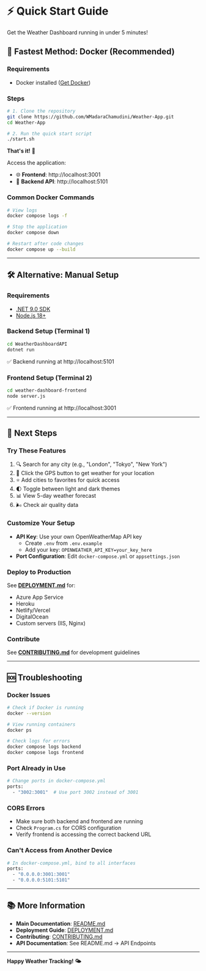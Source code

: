 # ⚡ Quick Start Guide

Get the Weather Dashboard running in under 5 minutes!

## 🐳 Fastest Method: Docker (Recommended)

### Requirements
- Docker installed ([Get Docker](https://docs.docker.com/get-docker/))

### Steps
```bash
# 1. Clone the repository
git clone https://github.com/WMadaraChamudini/Weather-App.git
cd Weather-App

# 2. Run the quick start script
./start.sh
```

**That's it!** 🎉

Access the application:
- 🌐 **Frontend**: http://localhost:3001
- 🔌 **Backend API**: http://localhost:5101

### Common Docker Commands
```bash
# View logs
docker compose logs -f

# Stop the application
docker compose down

# Restart after code changes
docker compose up --build
```

---

## 🛠️ Alternative: Manual Setup

### Requirements
- [.NET 9.0 SDK](https://dotnet.microsoft.com/download)
- [Node.js 18+](https://nodejs.org/)

### Backend Setup (Terminal 1)
```bash
cd WeatherDashboardAPI
dotnet run
```
✅ Backend running at http://localhost:5101

### Frontend Setup (Terminal 2)
```bash
cd weather-dashboard-frontend
node server.js
```
✅ Frontend running at http://localhost:3001

---

## 🎯 Next Steps

### Try These Features
1. 🔍 Search for any city (e.g., "London", "Tokyo", "New York")
2. 📍 Click the GPS button to get weather for your location
3. ⭐ Add cities to favorites for quick access
4. 🌓 Toggle between light and dark themes
5. 📊 View 5-day weather forecast
6. 🌬️ Check air quality data

### Customize Your Setup
- **API Key**: Use your own OpenWeatherMap API key
  - Create `.env` from `.env.example`
  - Add your key: `OPENWEATHER_API_KEY=your_key_here`
- **Port Configuration**: Edit `docker-compose.yml` or `appsettings.json`

### Deploy to Production
See **[DEPLOYMENT.md](DEPLOYMENT.md)** for:
- Azure App Service
- Heroku
- Netlify/Vercel
- DigitalOcean
- Custom servers (IIS, Nginx)

### Contribute
See **[CONTRIBUTING.md](CONTRIBUTING.md)** for development guidelines

---

## 🆘 Troubleshooting

### Docker Issues
```bash
# Check if Docker is running
docker --version

# View running containers
docker ps

# Check logs for errors
docker compose logs backend
docker compose logs frontend
```

### Port Already in Use
```bash
# Change ports in docker-compose.yml
ports:
  - "3002:3001"  # Use port 3002 instead of 3001
```

### CORS Errors
- Make sure both backend and frontend are running
- Check `Program.cs` for CORS configuration
- Verify frontend is accessing the correct backend URL

### Can't Access from Another Device
```bash
# In docker-compose.yml, bind to all interfaces
ports:
  - "0.0.0.0:3001:3001"
  - "0.0.0.0:5101:5101"
```

---

## 📚 More Information

- **Main Documentation**: [README.md](README.md)
- **Deployment Guide**: [DEPLOYMENT.md](DEPLOYMENT.md)
- **Contributing**: [CONTRIBUTING.md](CONTRIBUTING.md)
- **API Documentation**: See README.md → API Endpoints

---

**Happy Weather Tracking! 🌤️**
